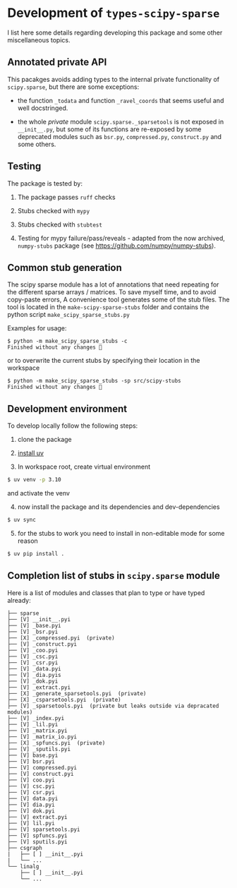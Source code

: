 # Development of `types-scipy-sparse`

I list here some details regarding developing this package and some other miscellaneous topics.

## Annotated private API

This pacakges avoids adding types to the internal private functionality of `scipy.sparse`, but there are some exceptions:

* the function `_todata` and function `_ravel_coords` that seems useful and well docstringed.

* the whole *private* module `scipy.sparse._sparsetools` is not exposed in `__init__.py`, but some of its functions are re-exposed by some deprecated modules such as `bsr.py`, `compressed.py`, `construct.py` and some others.

## Testing

The package is tested by:

1) The package passes `ruff` checks

2) Stubs checked with `mypy`

3) Stubs checked with `stubtest`

4) Testing for mypy failure/pass/reveals - adapted from the now archived, `numpy-stubs` package (see https://github.com/numpy/numpy-stubs).

## Common stub generation

The scipy sparse module has a lot of annotations that need repeating for the different sparse arrays / matrices.
To save myself time, and to avoid copy-paste errors, A convenience tool generates some of the stub files.
The tool is located in the `make-scipy-sparse-stubs` folder and contains the python script `make_scipy_sparse_stubs.py`

Examples for usage:

```shell
$ python -m make_scipy_sparse_stubs -c
Finished without any changes 🎉
```

or to overwrite the current stubs by specifying their location in the workspace

```shell
$ python -m make_scipy_sparse_stubs -sp src/scipy-stubs
Finished without any changes 🎉
```

## Development environment

To develop locally follow the following steps:

1) clone the package

2) [install uv](https://docs.astral.sh/uv/installation/)

3) In workspace root, create virtual environment

  ```bash
  $ uv venv -p 3.10
  ```

  and activate the venv

4) now install the package and its dependencies and dev-dependencies

  ```bash
  $ uv sync
  ```

5) for the stubs to work you need to install in non-editable mode for some reason

  ```bash
  $ uv pip install .
  ```

## Completion list of stubs in `scipy.sparse` module

Here is a list of modules and classes that plan to type or have typed already:

```terminal
├── sparse
├── [V] __init__.pyi
├── [V] _base.pyi
├── [V] _bsr.pyi
├── [X] _compressed.pyi  (private)
├── [V] _construct.pyi
├── [V] _coo.pyi
├── [V] _csc.pyi
├── [V] _csr.pyi
├── [V] _data.pyi
├── [V] _dia.pyis
├── [V] _dok.pyi
├── [V] _extract.pyi
├── [X] _generate_sparsetools.pyi  (private)
├── [X] _csparsetools.pyi  (private)
├── [V] _sparsetools.pyi  (private but leaks outside via depracated modules)
├── [V] _index.pyi
├── [V] _lil.pyi
├── [V] _matrix.pyi
├── [V] _matrix_io.pyi
├── [X] _spfuncs.pyi  (private)
├── [V] _sputils.pyi
├── [V] base.pyi
├── [V] bsr.pyi
├── [V] compressed.pyi
├── [V] construct.pyi
├── [V] coo.pyi
├── [V] csc.pyi
├── [V] csr.pyi
├── [V] data.pyi
├── [V] dia.pyi
├── [V] dok.pyi
├── [V] extract.pyi
├── [V] lil.pyi
├── [V] sparsetools.pyi
├── [V] spfuncs.pyi
├── [V] sputils.pyi
├── csgraph
|   ├── [ ] __init__.pyi
|   └── ...
└── linalg
    ├── [ ] __init__.pyi
    └── ...
```
